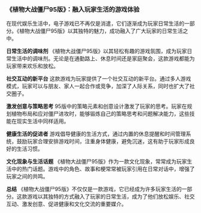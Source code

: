 ### 《植物大战僵尸95版》：融入玩家生活的游戏体验

在现代娱乐生活中，电子游戏已不再仅是消遣，它们逐渐成为玩家日常生活的一部分。《植物大战僵尸95版》以其独特的魅力，成功融入了广大玩家的日常生活之中。

**日常生活的调味剂**
《植物大战僵尸95版》以其轻松有趣的游戏氛围，成为玩家日常生活中的调味剂。无论是在通勤路上、休息时间还是家庭聚会，这款游戏都能为玩家带来欢乐和放松。

**社交互动的新平台**
这款游戏为玩家提供了一个社交互动的新平台。通过多人游戏模式，玩家可以与朋友、家人一起合作或竞争，加深了人际关系，同时也扩大了社交圈子。

**激发创意与策略思考**
95版中的策略元素和创意设计激发了玩家的思考。玩家在规划植物布局和应对僵尸进攻时，能够锻炼自己的策略思考和问题解决能力，这些技能在现实生活中同样适用。

**健康生活的促进者**
游戏倡导健康的生活方式，通过内置的休息提醒和时间管理系统，鼓励玩家合理安排游戏时间，注重身体健康，避免沉迷，这有助于玩家形成良好的生活习惯。

**文化现象与生活话题**
《植物大战僵尸95版》作为一款文化现象，常常成为玩家生活中的热门话题。游戏中的角色、故事和梗常常被玩家引用在日常对话中，增强了玩家之间的共鸣。

**总结**
《植物大战僵尸95版》不仅仅是一款游戏，它已经成为许多玩家生活的一部分。这款游戏以其独特的方式融入了玩家的日常生活，成为了他们放松娱乐、社交互动、激发创意、促进健康和文化交流的重要媒介。